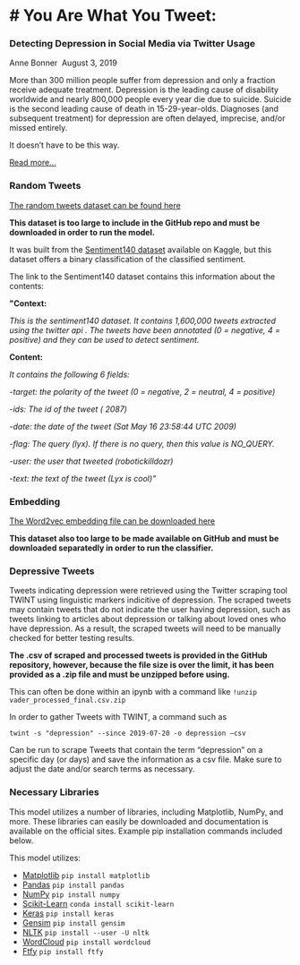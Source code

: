 # # You Are What You Tweet: 

### Detecting Depression in Social Media via Twitter Usage

Anne Bonner 
August 3, 2019


More than 300 million people suffer from depression and only a fraction receive adequate treatment.  Depression is the leading cause of disability worldwide and nearly 800,000 people every year die due to suicide. Suicide is the second leading cause of death in 15-29-year-olds. Diagnoses (and subsequent treatment) for depression are often delayed, imprecise, and/or missed entirely.

It doesn’t have to be this way. 

[Read more...](https://github.com/bonn0062/mlnd_capstone/blob/master/capstone_report.pdf)


### Random Tweets
[The random tweets dataset can be found here](https://www.kaggle.com/ywang311/twitter-sentiment/data)

**This dataset is too large to include in the GitHub repo and must be downloaded in order to run the model.**

It was built from the [Sentiment140 dataset](https://www.kaggle.com/kazanova/sentiment140) available on Kaggle, but this dataset offers a binary classification of the classified sentiment. 

The link to the Sentiment140 dataset contains this information about the contents:

**"Context:**

*This is the sentiment140 dataset. It contains 1,600,000 tweets extracted using the twitter api . The tweets have been annotated (0 = negative, 4 = positive) and they can be used to detect sentiment.*

**Content:**

*It contains the following 6 fields:*

*-target: the polarity of the tweet (0 = negative, 2 = neutral, 4 = positive)*

*-ids: The id of the tweet ( 2087)*

*-date: the date of the tweet (Sat May 16 23:58:44 UTC 2009)*

*-flag: The query (lyx). If there is no query, then this value is NO_QUERY.*

*-user: the user that tweeted (robotickilldozr)*

*-text: the text of the tweet (Lyx is cool)"*


### Embedding 

[The Word2vec embedding file can be downloaded here](https://drive.google.com/file/d/0B7XkCwpI5KDYNlNUTTlSS21pQmM/edit)

**This dataset also too large to be made available on GitHub and must be downloaded separatedly in order to run the classifier.**


### Depressive Tweets

Tweets indicating depression were retrieved using the Twitter scraping tool TWINT using linguistic markers indicitive of depression. The scraped tweets may contain tweets that do not indicate the user having depression, such as tweets linking to articles about depression or talking about loved ones who have depression. As a result, the scraped tweets will need to be manually checked for better testing results. 

**The .csv of scraped and processed tweets is provided in the GitHub repository, however, because the file size is over the limit, it has been provided as a .zip file and must be unzipped before using.**

This can often be done within an ipynb with a command like `!unzip vader_processed_final.csv.zip`

In order to gather Tweets with TWINT, a command such as 

`twint -s "depression" --since 2019-07-20 -o depression —csv`

Can be run to scrape Tweets that contain the term “depression” on a specific day (or days) and save the information as a csv file. Make sure to adjust the date and/or search terms as necessary.

### Necessary Libraries

This model utilizes a number of libraries, including Matplotlib, NumPy, and more. These libraries can easily be downloaded and documentation is available on the official sites. Example pip installation commands included below.

This model utilizes:
* [Matplotlib](https://matplotlib.org/3.1.1/users/installing.html)
    `pip install matplotlib`
* [Pandas](https://pandas.pydata.org/pandas-docs/stable/install.html)
    `pip install pandas`
* [NumPy](https://numpy.org/)
    `pip install numpy`
* [Scikit-Learn](https://scikit-learn.org/stable/install.html)
    `conda install scikit-learn`
* [Keras](https://keras.io/)
    `pip install keras`
* [Gensim](https://radimrehurek.com/gensim/install.html)
    `pip install gensim`
* [NLTK](https://www.nltk.org/)
    `pip install --user -U nltk`
* [WordCloud](https://pypi.org/project/wordcloud/)
    `pip install wordcloud`
* [Ftfy](https://ftfy.readthedocs.io/en/latest/)
    `pip install ftfy`

